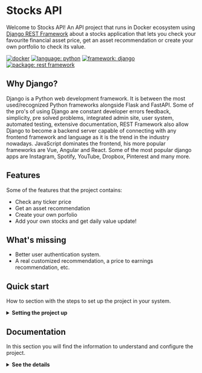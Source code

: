 # Stocks API

Welcome to Stocks API! An API project that runs in Docker ecosystem using [Django REST Framework](https://www.django-rest-framework.org/) about a stocks application that lets you check your favourite financial asset price, get an asset recommendation or create your own portfolio to check its value.

[![docker](https://img.shields.io/badge/docker-blue)](https://github.com/PyCQA/python)
[![language: python](https://img.shields.io/badge/lenguage-python-blue)](https://github.com/PyCQA/python)
[![framework: django](https://img.shields.io/badge/framework-django-darkgreen)](https://github.com/topics/python)
[![package: rest framework](https://img.shields.io/badge/djangorestframework-darkred)](https://github.com/encode/django-rest-framework)

## Why Django?

Django is a Python web development framework. It is between the most used/recognized Python frameworks alongside Flask and FastAPI.
Some of the pro's of using Django are constant developer errors feedback, simplicity, pre solved problems, integrated admin site, user system, automated testing, extensive documentation, 
REST Framework also allow Django to become a backend server capable of connecting with any frontend framework and language as it is the trend in the industry nowadays. JavaScript dominates the frontend, his more popular frameworks are Vue, Angular and React.
Some of the most popular django apps are Instagram, Spotify, YouTube, Dropbox, Pinterest and many more.

## Features

Some of the features that the project contains:

- Check any ticker price
- Get an asset recommendation
- Create your own porfolio
- Add your own stocks and get daily value update!

## What's missing

- Better user authentication system.
- A real customized recommendation, a price to earnings recommendation, etc.

## Quick start

How to section with the steps to set up the project in your system.

<details><summary><b>Setting the project up</b></summary>

### Install dependencies

To run this project you need to install `Docker` and `Docker Compose`.

You can read the official documentation of [Docker](https://docs.docker.com/get-docker/) and also that of [Docker Compose](https://docs.docker.com/compose/install/).

Continue with downloading the code when you have the dependencies installed and working.

### Download the code

To download the code, the best thing to do is to `fork` this project to your personal account by clicking on [this link](https://github.com/PabloMarelli/emotive-challenge/fork). Once you have the fork to your account, download it from the terminal with this command (remember to put your username in the link):

```
git clone https://github.com/$YOUR_GITHUB_USER/emotive-challenge.git
```

> In case you don't have a Github account, or you don't want to fork, you can directly clone this repo with the command `git clone https://github.com/PabloMareli/emotive-challenge.git`.


### Initial project configuration

To run the application you need to use `docker compose up`. It will start downloading the images and creating the containers.

With the database running, it is necessary to create the tables that the application needs to work with the command `docker compose run app python3 manage.py migrate`.

It is possible to load sample data to test the API as quickly as possible. The sample data is in the `.sample_data` directory. The command needed for load fixture is as follows (in the example, the `sample_data.json` will be loaded):

```
docker compose run app python manage.py loaddata .sample_data/sample_data.json
```

### Run the application

With the initial configurations done, now it's time to run the API service with the command `docker compose up` (if you want to run the service in background, you can add the -d flag during execution). When the service starts, you can access the `Stocks API` from the browser by entering the [api root endpoint](http://localhost:8000/).

If you are able to access the `Stocks API`, it means that the application is running correctly.

</details>

## Documentation

In this section you will find the information to understand and configure the project.

<details><summary><b>See the details</b></summary>

### Main features

Below you can see the main features of the project:

* REST API endpoints with Open API docs 
* User registration and login
* Application administration panel
* Extensive usage documentation

The feature related to each application is included in the [Applications](#applications) section.

### Django Configuration

In the file `./core/settings.py` you will find the general configuration of the Django project. Within this file, all kinds of Django configurations can be made, in which the following stand out:

* Selection and configuration of the database engine.
* Applications installed within the project.
* Time zone setting.
* Project debug configuration.
* Django REST Framework specific configuration.
* Template configuration.
* Directory configuration for static files.
* User Authentication & Authorization.

For more information on all the possible configurations, you can access the official documentation at [this link](https://docs.djangoproject.com/en/4.2/topics/settings/).


### How to use the service API

The starting point of using the API is accessing its [root](http://localhost:8000) via a browser. From there you can see some useful endpoints related to user registration, login and the rest of the application endpoints.

**User Registration & Login**

1. Access to the [root endpoint](http://localhost:8000) to explore the service endpoints.
2. Access to the [user registration](http://localhost:8000/users/signup) endpoint to create an user account. Fill fields with your username, email and a strong password.
3. Access to the [user login](http://localhost:8000/users/login) and insert your email and password. An access tokens will be returned. You can save it for your mobile/web/desktop app. If you are using the Open API docs the user will be logged in.
4. Go to [root endpoint](http://localhost:8000) and explore applications endpoints.

**User Logout**

To logout just follow the [user logout](http://localhost:8000/users/logout) endpoint and send a POST request.

**Applications flows**

The specific app endpoints are described in each section of [Applications](#applications).

### Using the admin site

The API service has an integrated administration panel that allows you to perform CRUD operations on each of registered applications models (tables). To use the admin site you must create a superuser before. Execute the command `docker compose run app python manage.py createsuperuser`, enter your email and your password twice and then go to [admin endpoint](http://localhost:8000/admin) to login with your credentials.

Apart of the base sections, there are the custom applications, explained in the [Applications](#applications) section.


### Database manipulation

Django provides an excellent database manipulation without the need to use any external tools to perform the necessary operations.

If you want to make a simple backup of the database, execute the following command:

```
docker compose run app \
python3 manage.py dumpdata --indent 2 > .fixtures/db.json
```

If you want to make a backup of the database that can be used in a fresh database, execute the following command:

```
docker compose run app \
python3 manage.py dumpdata --indent 2 \
--exclude auth.permission --exclude contenttypes --exclude admin.logentry > .fixtures/db.json
```

To load the application data into a fresh database, run the following command to create the necessary tables:

```
docker compose run app python manage.py migrate
```

And then load data inside the tables:

```
docker compose run app python manage.py loaddata .fixtures/db.json
```

## Applications 📚

In this section you will find information that will help you to have a greater context about each custom applications.

<details><summary><b>Read the apps info</b></summary>

### Stocks API

The stocks API manages portfolio, stocks, ticker price and recommend asset.

<details><summary><b>See all info related to Stocks API</b></summary>

#### Sample data

The application comes with sample data ready to load at `.sample_data/sample_data.json`. To load this data you have to execute the command `docker compose run app python manage.py migrate` and then, execute the command `docker compose run app python manage.py loaddata .sample_data/sample_data.json` as explained in [Quick Start](#quick-start) section.

#### Using the admin site

At first, it is necessary to create a superuser as described in the [Using the admin site](#using-the-admin-site) and then, login at the [admin endpoint](http://localhost:8000/admin). 

Inside the admin panel you can create different assesments, assign questions and options. From the left panel you can create all the entities that you consider necessary and the relationships between them.


#### Endpoints

Each endpoint is listed below, with its description and available methods.

* `/` - Shows a list with all the available resources of the application (GET)
* `stocks/ticker/<str:ticker>` - Retrieve the price of a ticker (GET)
* `stocks/recommend/` - Recommends a financial asset (GET)
* `stocks/<int:pk>/` - Shows the detail of a Stock object (GET)
* `stocks/add/<int:pk>/` - Adds a Stock object (POST)
* `stocks/update/<int:pk>/` - Updates a Stock object (POST)
* `stocks/delete/<int:pk>/` - Deletes a Stock object (POST)
* `stocks/portfolio/` - List all Portfolio object for the logged user (GET)
* `stocks/portfolio/<int:pk>/` - Shows the detail of Portfolio object (GET)
* `stocks/portfolio/add/<int:pk>/` - Adds a Portfolio object (POST)
* `stocks/portfolio/update/<int:pk>/` - Updates a Portfolio object (POST)
* `stocks/portfolio/delete/<int:pk>/` - Deletes a Portfolio object (POST)

</details>

## User

The user app manages authorization, registration, password, login.

<details><summary><b>See all info related to User API</b></summary>

### User authorization endpoints

The response from the endpoint returns the id and URL of the created instance. With that id you can access the following endpoints:

* `users/login/`: returns token key. (POST)
    username,
    password
* `users/test-token/`: returns JSON object.
    token
* `users/profile/`: returns JSON object.
    token

### Registration endpoints

* `users/registration/`: registration endpoint. (POST)
    username
    password
    email

</details>

</details>

## Used technologies 🛠️

In this section you can see the most important technologies used.

<details><summary><b>See the complete list of technologies</b></summary><br>

* [Docker](https://www.docker.com/) - Ecosystem that allows the execution of software containers.
* [Docker Compose](https://docs.docker.com/compose/) - Tool that allows managing multiple Docker containers.
* [Python](https://www.python.org/) - Language in which the services are made.
* [Django](https://www.djangoproject.com/) - Popular Python framework for web application development.
* [Django REST Framework](https://www.django-rest-framework.org/) - Django-based framework for designing REST APIs.
* [PostgreSQL](https://www.postgresql.org/) - Database to query and store data.
* [Visual Studio Code](https://code.visualstudio.com/) - Popular multi-platform development IDE.

</details>

## About me 

Hi, I’m Pablo, hope youre doing great! Im a 3+YOE Python backend engineer, quick learner, tenacious problem solver and results deliverer. Proficient in spoken and written english. All my experience is using the following tech stack, Python, Django and MySQL. Develop and design of REST APIs using MVC/MVT architecture, integration APIs and objects/database management panels/dashboards overriding and customizing Django admin. Database, models and relationship design. Also a little bit of frontend with HTML, CSS and JavaScript. NodeJS. Docker. Git and GitHub. Linux. CI/CD GitHub Actions. AWS cloud, EC2, ECS, PS, S3, Lambdas.
